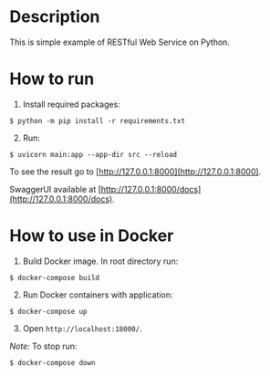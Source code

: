 # Description

This is simple example of RESTful Web Service on Python.

# How to run

 1. Install required packages:
```
$ python -m pip install -r requirements.txt
```
 2. Run:
```
$ uvicorn main:app --app-dir src --reload
```
To see the result go to [http://127.0.0.1:8000](http://127.0.0.1:8000).

SwaggerUI available at [http://127.0.0.1:8000/docs](http://127.0.0.1:8000/docs).

# How to use in Docker

1) Build Docker image. In root directory run:

```
$ docker-compose build
```

2) Run Docker containers with application:

```
$ docker-compose up
```

3) Open `http://localhost:18000/`.

_Note:_
To stop run:

```
$ docker-compose down
```
